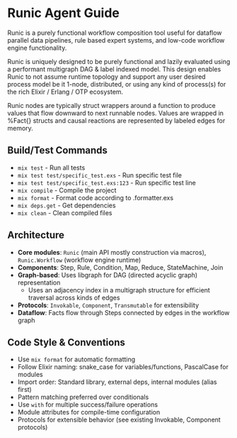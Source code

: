 # Runic Agent Guide

Runic is a purely functional workflow composition tool useful for dataflow parallel data pipelines,
rule based expert systems, and low-code workflow engine functionality.

Runic is uniquely designed to be purely functional and lazily evaluated using a performant multigraph DAG & label indexed model. This design enables Runic to not assume runtime topology
and support any user desired process model be it 1-node, distributed, or using any kind of process(s) for the rich Elixir / Erlang / OTP ecosystem.

Runic nodes are typically struct wrappers around a function to produce values that flow downward to next runnable nodes. Values are wrapped in %Fact{} structs and causal reactions are represented by labeled edges for memory.

## Build/Test Commands
- `mix test` - Run all tests
- `mix test test/specific_test.exs` - Run specific test file
- `mix test test/specific_test.exs:123` - Run specific test line
- `mix compile` - Compile the project
- `mix format` - Format code according to .formatter.exs
- `mix deps.get` - Get dependencies
- `mix clean` - Clean compiled files

## Architecture
- **Core modules**: `Runic` (main API mostly construction via macros), `Runic.Workflow` (workflow engine runtime)
- **Components**: Step, Rule, Condition, Map, Reduce, StateMachine, Join
- **Graph-based**: Uses libgraph for DAG (directed acyclic graph) representation
    - Uses an adjacency index in a multigraph structure for efficient traversal across kinds of edges
- **Protocols**: `Invokable`, `Component`, `Transmutable` for extensibility
- **Dataflow**: Facts flow through Steps connected by edges in the workflow graph

## Code Style & Conventions
- Use `mix format` for automatic formatting
- Follow Elixir naming: snake_case for variables/functions, PascalCase for modules
- Import order: Standard library, external deps, internal modules (alias first)  
- Pattern matching preferred over conditionals
- Use `with` for multiple success/failure operations
- Module attributes for compile-time configuration
- Protocols for extensible behavior (see existing Invokable, Component protocols)

